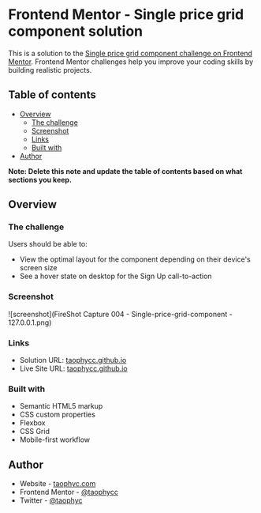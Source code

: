 # Frontend Mentor - Single price grid component solution

This is a solution to the [Single price grid component challenge on Frontend Mentor](https://www.frontendmentor.io/challenges/single-price-grid-component-5ce41129d0ff452fec5abbbc). Frontend Mentor challenges help you improve your coding skills by building realistic projects. 

## Table of contents

- [Overview](#overview)
  - [The challenge](#the-challenge)
  - [Screenshot](#screenshot)
  - [Links](#links)
  - [Built with](#built-with)
- [Author](#author)

**Note: Delete this note and update the table of contents based on what sections you keep.**

## Overview

### The challenge

Users should be able to:

- View the optimal layout for the component depending on their device's screen size
- See a hover state on desktop for the Sign Up call-to-action

### Screenshot

![screenshot](FireShot Capture 004 - Single-price-grid-component - 127.0.0.1.png)

 

### Links

- Solution URL: [taophycc.github.io](https://github.com/Taophycc/Single-price-grid-component.git)
- Live Site URL: [taophycc.github.io](https://taophycc.github.io/Single-price-grid-component/)


### Built with

- Semantic HTML5 markup
- CSS custom properties
- Flexbox
- CSS Grid
- Mobile-first workflow


## Author

- Website - [taophyc.com](https://www.your-site.com)
- Frontend Mentor - [@taophycc](https://www.frontendmentor.io/profile/taophycc)
- Twitter - [@taophyc](https://www.twitter.com/taophyc_)

